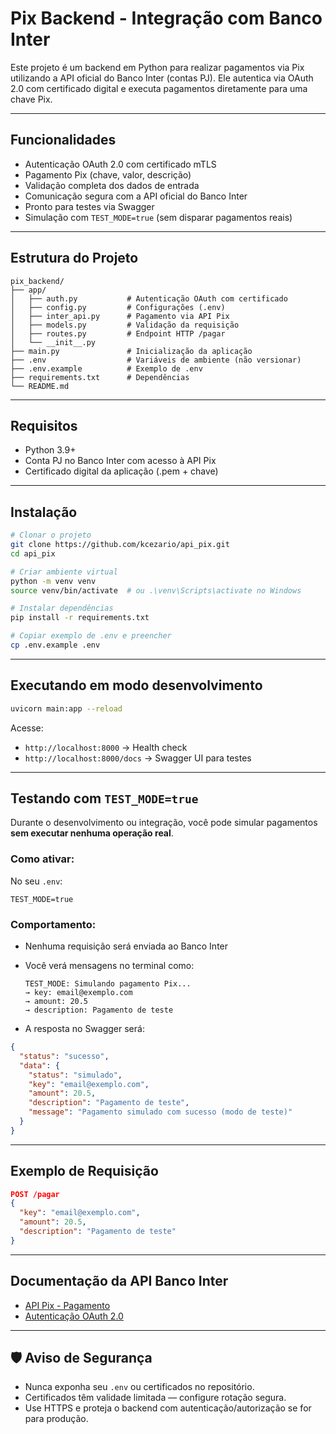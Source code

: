 # Pix Backend - Integração com Banco Inter

Este projeto é um backend em Python para realizar pagamentos via Pix utilizando a API oficial do Banco Inter (contas PJ). Ele autentica via OAuth 2.0 com certificado digital e executa pagamentos diretamente para uma chave Pix.

---

## Funcionalidades

- Autenticação OAuth 2.0 com certificado mTLS
- Pagamento Pix (chave, valor, descrição)
- Validação completa dos dados de entrada
- Comunicação segura com a API oficial do Banco Inter
- Pronto para testes via Swagger
- Simulação com `TEST_MODE=true` (sem disparar pagamentos reais)

---

## Estrutura do Projeto

```
pix_backend/
├── app/
│   ├── auth.py           # Autenticação OAuth com certificado
│   ├── config.py         # Configurações (.env)
│   ├── inter_api.py      # Pagamento via API Pix
│   ├── models.py         # Validação da requisição
│   ├── routes.py         # Endpoint HTTP /pagar
│   └── __init__.py
├── main.py               # Inicialização da aplicação
├── .env                  # Variáveis de ambiente (não versionar)
├── .env.example          # Exemplo de .env
├── requirements.txt      # Dependências
└── README.md
```

---

## Requisitos

- Python 3.9+
- Conta PJ no Banco Inter com acesso à API Pix
- Certificado digital da aplicação (.pem + chave)

---

## Instalação

```bash
# Clonar o projeto
git clone https://github.com/kcezario/api_pix.git
cd api_pix

# Criar ambiente virtual
python -m venv venv
source venv/bin/activate  # ou .\venv\Scripts\activate no Windows

# Instalar dependências
pip install -r requirements.txt

# Copiar exemplo de .env e preencher
cp .env.example .env
```

---

## Executando em modo desenvolvimento

```bash
uvicorn main:app --reload
```

Acesse:
- `http://localhost:8000` → Health check
- `http://localhost:8000/docs` → Swagger UI para testes

---

## Testando com `TEST_MODE=true`

Durante o desenvolvimento ou integração, você pode simular pagamentos **sem executar nenhuma operação real**.

### Como ativar:

No seu `.env`:

```env
TEST_MODE=true
```

### Comportamento:

- Nenhuma requisição será enviada ao Banco Inter
- Você verá mensagens no terminal como:
  ```
  TEST_MODE: Simulando pagamento Pix...
  → key: email@exemplo.com
  → amount: 20.5
  → description: Pagamento de teste
  ```

- A resposta no Swagger será:
```json
{
  "status": "sucesso",
  "data": {
    "status": "simulado",
    "key": "email@exemplo.com",
    "amount": 20.5,
    "description": "Pagamento de teste",
    "message": "Pagamento simulado com sucesso (modo de teste)"
  }
}
```

---

## Exemplo de Requisição

```json
POST /pagar
{
  "key": "email@exemplo.com",
  "amount": 20.5,
  "description": "Pagamento de teste"
}
```

---

## Documentação da API Banco Inter

- [API Pix - Pagamento](https://developers.inter.co/references/pix#pix-pagamento)
- [Autenticação OAuth 2.0](https://developers.inter.co/references/authentication)

---

## 🛡️ Aviso de Segurança

- Nunca exponha seu `.env` ou certificados no repositório.
- Certificados têm validade limitada — configure rotação segura.
- Use HTTPS e proteja o backend com autenticação/autorização se for para produção.
